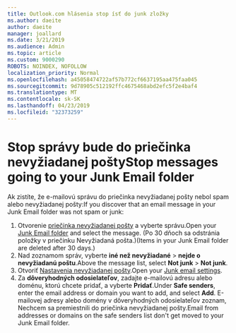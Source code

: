 ```yaml
---
title: Outlook.com hlásenia stop ísť do junk zložky
ms.author: daeite
author: daeite
manager: joallard
ms.date: 3/21/2019
ms.audience: Admin
ms.topic: article
ms.custom: 9000290
ROBOTS: NOINDEX, NOFOLLOW
localization_priority: Normal
ms.openlocfilehash: a45058474722af57b772cf6637195aa475faa045
ms.sourcegitcommit: 9d78905c512192ffc4675468abd2efc5f2e4baf4
ms.translationtype: MT
ms.contentlocale: sk-SK
ms.lasthandoff: 04/23/2019
ms.locfileid: "32373259"
---
```

# <a name="stop-messages-going-to-your-junk-email-folder"></a><span data-ttu-id="1d438-102">Stop správy bude do priečinka nevyžiadanej pošty</span><span class="sxs-lookup"><span data-stu-id="1d438-102">Stop messages going to your Junk Email folder</span></span>

<span data-ttu-id="1d438-103">Ak zistíte, že e-mailovú správu do priečinka nevyžiadanej pošty nebol spam alebo nevyžiadanej pošty:</span><span class="sxs-lookup"><span data-stu-id="1d438-103">If you discover that an email message in your Junk Email folder was not spam or junk:</span></span>

1. <span data-ttu-id="1d438-104">Otvorenie [priečinka nevyžiadanej pošty](https://outlook.live.com/mail/junkemail) a vyberte správu.</span><span class="sxs-lookup"><span data-stu-id="1d438-104">Open your [Junk Email folder](https://outlook.live.com/mail/junkemail) and select the message.</span></span> <span data-ttu-id="1d438-105">(Po 30 dňoch sa odstránia položky v priečinku Nevyžiadaná pošta.)</span><span class="sxs-lookup"><span data-stu-id="1d438-105">(Items in your Junk Email folder are deleted after 30 days.)</span></span>
1. <span data-ttu-id="1d438-106">Nad zoznamom správ, vyberte **iné než nevyžiadané** > **nejde o nevyžiadanú poštu**.</span><span class="sxs-lookup"><span data-stu-id="1d438-106">Above the message list, select **Not junk** > **Not junk**.</span></span>
1. <span data-ttu-id="1d438-107">Otvoriť [Nastavenia nevyžiadanej pošty](https://go.microsoft.com/fwlink/?linkid=2035804).</span><span class="sxs-lookup"><span data-stu-id="1d438-107">Open your [Junk email settings](https://go.microsoft.com/fwlink/?linkid=2035804).</span></span>
1. <span data-ttu-id="1d438-108">Za **dôveryhodných odosielateľov**, zadajte e-mailovú adresu alebo doménu, ktorú chcete pridať, a vyberte **Pridať**.</span><span class="sxs-lookup"><span data-stu-id="1d438-108">Under **Safe senders**, enter the email address or domain you want to add, and select **Add**.</span></span> <span data-ttu-id="1d438-109">E-mailovej adresy alebo domény v dôveryhodných odosielateľov zoznam, Nechcem sa premiestnili do priečinka nevyžiadanej pošty.</span><span class="sxs-lookup"><span data-stu-id="1d438-109">Email from addresses or domains on the safe senders list don't get moved to your Junk Email folder.</span></span>